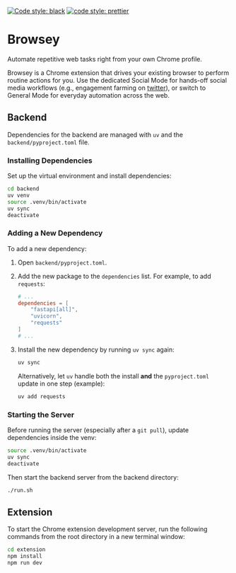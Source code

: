 [![Code style: black](https://img.shields.io/badge/code%20style-black-000000.svg)](https://github.com/psf/black) [![code style: prettier](https://img.shields.io/badge/code_style-prettier-ff69b4.svg?style=flat-square)](https://github.com/prettier/prettier)

# Browsey
Automate repetitive web tasks right from your own Chrome profile.

Browsey is a Chrome extension that drives your existing browser to perform routine actions for you. Use the dedicated Social Mode for hands-off social media workflows (e.g., engagement farming on [twitter](https://x.com)), or switch to General Mode for everyday automation across the web.

## Backend

Dependencies for the backend are managed with `uv` and the `backend/pyproject.toml` file.

### Installing Dependencies

Set up the virtual environment and install dependencies:

```bash
cd backend
uv venv                   
source .venv/bin/activate 
uv sync                   
deactivate               
```

### Adding a New Dependency

To add a new dependency:

1.  Open `backend/pyproject.toml`.
2.  Add the new package to the `dependencies` list. For example, to add `requests`:
    ```toml
    # ...
    dependencies = [
        "fastapi[all]",
        "uvicorn",
        "requests"
    ]
    # ...
    ```
3.  Install the new dependency by running `uv sync` again:
    ```bash
    uv sync
    ```

    Alternatively, let `uv` handle both the install **and** the `pyproject.toml` update in one step (example):
    ```bash
    uv add requests
    ```

### Starting the Server

Before running the server (especially after a `git pull`), update dependencies inside the venv:

```bash
source .venv/bin/activate
uv sync
deactivate
```

Then start the backend server from the backend directory:

```bash
./run.sh
```

## Extension

To start the Chrome extension development server, run the following commands from the root directory in a new terminal window:

```bash
cd extension
npm install
npm run dev
``` 
